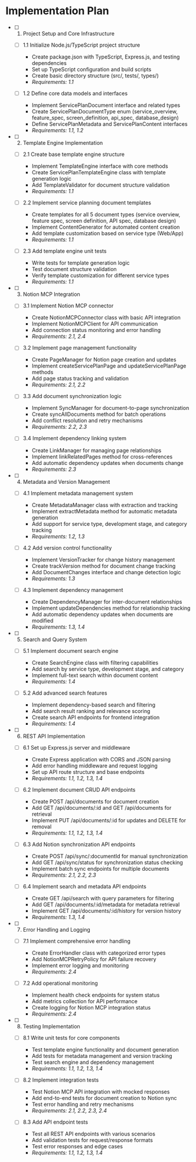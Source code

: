 # Implementation Plan

- [ ] 1. Project Setup and Core Infrastructure
  - [ ] 1.1 Initialize Node.js/TypeScript project structure
    - Create package.json with TypeScript, Express.js, and testing dependencies
    - Set up TypeScript configuration and build scripts
    - Create basic directory structure (src/, tests/, types/)
    - _Requirements: 1.1_

  - [ ] 1.2 Define core data models and interfaces
    - Implement ServicePlanDocument interface and related types
    - Create ServicePlanDocumentType enum (service_overview, feature_spec, screen_definition, api_spec, database_design)
    - Define ServicePlanMetadata and ServicePlanContent interfaces
    - _Requirements: 1.1, 1.2_

- [ ] 2. Template Engine Implementation
  - [ ] 2.1 Create base template engine structure
    - Implement TemplateEngine interface with core methods
    - Create ServicePlanTemplateEngine class with template generation logic
    - Add TemplateValidator for document structure validation
    - _Requirements: 1.1_

  - [ ] 2.2 Implement service planning document templates
    - Create templates for all 5 document types (service overview, feature spec, screen definition, API spec, database design)
    - Implement ContentGenerator for automated content creation
    - Add template customization based on service type (Web/App)
    - _Requirements: 1.1_

  - [ ] 2.3 Add template engine unit tests
    - Write tests for template generation logic
    - Test document structure validation
    - Verify template customization for different service types
    - _Requirements: 1.1_

- [ ] 3. Notion MCP Integration
  - [ ] 3.1 Implement Notion MCP connector
    - Create NotionMCPConnector class with basic API integration
    - Implement NotionMCPClient for API communication
    - Add connection status monitoring and error handling
    - _Requirements: 2.1, 2.4_

  - [ ] 3.2 Implement page management functionality
    - Create PageManager for Notion page creation and updates
    - Implement createServicePlanPage and updateServicePlanPage methods
    - Add page status tracking and validation
    - _Requirements: 2.1, 2.2_

  - [ ] 3.3 Add document synchronization logic
    - Implement SyncManager for document-to-page synchronization
    - Create syncAllDocuments method for batch operations
    - Add conflict resolution and retry mechanisms
    - _Requirements: 2.2, 2.3_

  - [ ] 3.4 Implement dependency linking system
    - Create LinkManager for managing page relationships
    - Implement linkRelatedPages method for cross-references
    - Add automatic dependency updates when documents change
    - _Requirements: 2.3_

- [ ] 4. Metadata and Version Management
  - [ ] 4.1 Implement metadata management system
    - Create MetadataManager class with extraction and tracking
    - Implement extractMetadata method for automatic metadata generation
    - Add support for service type, development stage, and category tracking
    - _Requirements: 1.2, 1.3_

  - [ ] 4.2 Add version control functionality
    - Implement VersionTracker for change history management
    - Create trackVersion method for document change tracking
    - Add DocumentChanges interface and change detection logic
    - _Requirements: 1.3_

  - [ ] 4.3 Implement dependency management
    - Create DependencyManager for inter-document relationships
    - Implement updateDependencies method for relationship tracking
    - Add automatic dependency updates when documents are modified
    - _Requirements: 1.3, 1.4_

- [ ] 5. Search and Query System
  - [ ] 5.1 Implement document search engine
    - Create SearchEngine class with filtering capabilities
    - Add search by service type, development stage, and category
    - Implement full-text search within document content
    - _Requirements: 1.4_

  - [ ] 5.2 Add advanced search features
    - Implement dependency-based search and filtering
    - Add search result ranking and relevance scoring
    - Create search API endpoints for frontend integration
    - _Requirements: 1.4_

- [ ] 6. REST API Implementation
  - [ ] 6.1 Set up Express.js server and middleware
    - Create Express application with CORS and JSON parsing
    - Add error handling middleware and request logging
    - Set up API route structure and base endpoints
    - _Requirements: 1.1, 1.2, 1.3, 1.4_

  - [ ] 6.2 Implement document CRUD API endpoints
    - Create POST /api/documents for document creation
    - Add GET /api/documents/:id and GET /api/documents for retrieval
    - Implement PUT /api/documents/:id for updates and DELETE for removal
    - _Requirements: 1.1, 1.2, 1.3, 1.4_

  - [ ] 6.3 Add Notion synchronization API endpoints
    - Create POST /api/sync/:documentId for manual synchronization
    - Add GET /api/sync/status for synchronization status checking
    - Implement batch sync endpoints for multiple documents
    - _Requirements: 2.1, 2.2, 2.3_

  - [ ] 6.4 Implement search and metadata API endpoints
    - Create GET /api/search with query parameters for filtering
    - Add GET /api/documents/:id/metadata for metadata retrieval
    - Implement GET /api/documents/:id/history for version history
    - _Requirements: 1.3, 1.4_

- [ ] 7. Error Handling and Logging
  - [ ] 7.1 Implement comprehensive error handling
    - Create ErrorHandler class with categorized error types
    - Add NotionMCPRetryPolicy for API failure recovery
    - Implement error logging and monitoring
    - _Requirements: 2.4_

  - [ ] 7.2 Add operational monitoring
    - Implement health check endpoints for system status
    - Add metrics collection for API performance
    - Create logging for Notion MCP integration status
    - _Requirements: 2.4_

- [ ] 8. Testing Implementation
  - [ ] 8.1 Write unit tests for core components
    - Test template engine functionality and document generation
    - Add tests for metadata management and version tracking
    - Test search engine and dependency management
    - _Requirements: 1.1, 1.2, 1.3, 1.4_

  - [ ] 8.2 Implement integration tests
    - Test Notion MCP API integration with mocked responses
    - Add end-to-end tests for document creation to Notion sync
    - Test error handling and retry mechanisms
    - _Requirements: 2.1, 2.2, 2.3, 2.4_

  - [ ] 8.3 Add API endpoint tests
    - Test all REST API endpoints with various scenarios
    - Add validation tests for request/response formats
    - Test error responses and edge cases
    - _Requirements: 1.1, 1.2, 1.3, 1.4_